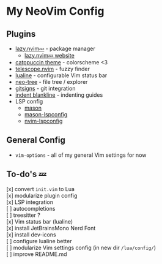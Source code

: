 # My NeoVim Config

## Plugins
* [lazy.nvim💤](https://github.com/folke/lazy.nvim) - package manager
	* [lazy.nvim💤 website](https://lazy.folke.io)
* [catppuccin theme](https://github.com/catppuccin/nvim) - colorscheme <3
* [telescope.nvim](https://github.com/nvim-telescope/telescope.nvim) - fuzzy finder
* [lualine](https://github.com/nvim-lualine/lualine.nvim) -  configurable Vim status bar
* [neo-tree](https://github.com/nvim-neo-tree/neo-tree.nvim) - file tree / explorer
* [gitsigns](https://github.com/lewis6991/gitsigns.nvim) - git integration
* [indent blankline](https://github.com/lukas-reineke/indent-blankline.nvim) - indenting guides
* LSP config 
    * [mason](https://github.com/williamboman/mason.nvim)
    * [mason-lspconfig](https://github.com/williamboman/mason-lspconfig.nvim)
    * [nvim-lspconfig](https://github.com/neovim/nvim-lspconfig)

## General Config
* `vim-options` - all of my general Vim settings for now

## To-do's 💤
[x] convert `init.vim` to Lua<br/>
[x] modularize plugin config<br/>
[x] LSP integration<br/>
[ ] autocompletions<br/>
[ ] treesitter ?<br/>
[x] Vim status bar (lualine)<br/>
[x] install JetBrainsMono Nerd Font<br/>
[x] install dev-icons<br/>
[ ] configure lualine better<br/>
[ ] modularize Vim settings config (in new dir `/lua/config/`)<br/>
[ ] improve README.md<br/>
